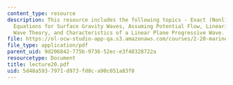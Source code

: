 ```yaml
---
content_type: resource
description: This resource includes the following topics - Exact (Nonlinear) Governing
  Equations for Surface Gravity Waves, Assuming Potential Flow, Linearized (Airy)
  Wave Theory, and Characteristics of a Linear Plane Progressive Wave.
file: https://ol-ocw-studio-app-qa.s3.amazonaws.com/courses/2-20-marine-hydrodynamics-13-021-spring-2005/5d48a5937971d973fd8ca90c051a83f8_lecture20.pdf
file_type: application/pdf
parent_uid: 9d206842-775b-9736-52ec-e3f48328722a
resourcetype: Document
title: lecture20.pdf
uid: 5d48a593-7971-d973-fd8c-a90c051a83f8
---
```


